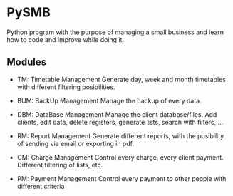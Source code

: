 # PySMB
Python program with the purpose of managing a small business and learn how to code and improve while doing it.

## Modules

- TM: Timetable Management
Generate day, week and month timetables with different filtering posibilities.

- BUM: BackUp Management
Manage the backup of every data.

- DBM: DataBase Management
Manage the client database/files. Add clients, edit data, delete registers, generate lists, search with filters, ...

- RM: Report Management
Generate different reports, with the posibility of sending via email or exporting in pdf.

- CM: Charge Management
Control every charge, every client payment. Different filtering of lists, etc.

- PM: Payment Management
Control every payment to other people with different criteria
